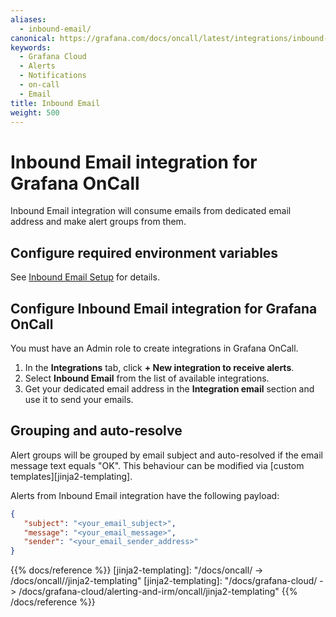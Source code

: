 ```yaml
---
aliases:
  - inbound-email/
canonical: https://grafana.com/docs/oncall/latest/integrations/inbound-email/
keywords:
  - Grafana Cloud
  - Alerts
  - Notifications
  - on-call
  - Email
title: Inbound Email
weight: 500
---
```


# Inbound Email integration for Grafana OnCall

Inbound Email integration will consume emails from dedicated email address and make alert groups from them.

## Configure required environment variables

See [Inbound Email Setup](../../open-source/_index.md#inbound-email-setup) for details.

## Configure Inbound Email integration for Grafana OnCall

You must have an Admin role to create integrations in Grafana OnCall.

1. In the **Integrations** tab, click **+ New integration to receive alerts**.
2. Select **Inbound Email** from the list of available integrations.
3. Get your dedicated email address in the **Integration email** section and use it to send your emails.

## Grouping and auto-resolve

Alert groups will be grouped by email subject and auto-resolved if the email message text equals "OK".
 This behaviour can be modified via [custom templates][jinja2-templating].

Alerts from Inbound Email integration have the following payload:

```json
{
   "subject": "<your_email_subject>",
   "message": "<your_email_message>",
   "sender": "<your_email_sender_address>"
}
```

{{% docs/reference %}}
[jinja2-templating]: "/docs/oncall/ -> /docs/oncall/<ONCALL VERSION>/jinja2-templating"
[jinja2-templating]: "/docs/grafana-cloud/ -> /docs/grafana-cloud/alerting-and-irm/oncall/jinja2-templating"
{{% /docs/reference %}}
